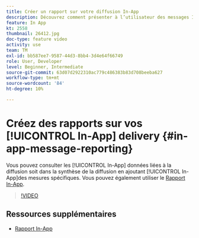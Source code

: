 ```yaml
---
title: Créer un rapport sur votre diffusion In-App
description: Découvrez comment présenter à l’utilisateur des messages In-App pertinents du point de vue contextuel en réponse au comportement en temps réel d’un client dans l’application mobile.
feature: In App
kt: 2558
thumbnail: 26412.jpg
doc-type: feature video
activity: use
team: TM
exl-id: bb587ee7-9587-44d3-8bb4-3d4e64f66749
role: User, Developer
level: Beginner, Intermediate
source-git-commit: 63d07d2922310ac779c486383b83d708beeba627
workflow-type: tm+mt
source-wordcount: '84'
ht-degree: 10%

---
```


# Créez des rapports sur vos [!UICONTROL In-App] delivery {#in-app-message-reporting}

Vous pouvez consulter les [!UICONTROL In-App] données liées à la diffusion soit dans la synthèse de la diffusion en ajoutant [!UICONTROL In-App]des mesures spécifiques. Vous pouvez également utiliser le [Rapport In-App](https://experienceleague.adobe.com/docs/campaign-standard/using/reporting/list-of-reports/in-app-report.html?lang=en).

>[!VIDEO](https://video.tv.adobe.com/v/26412?quality=12)

## Ressources supplémentaires

* [Rapport In-App](https://experienceleague.adobe.com/docs/campaign-standard/using/reporting/list-of-reports/in-app-report.html?lang=en)
